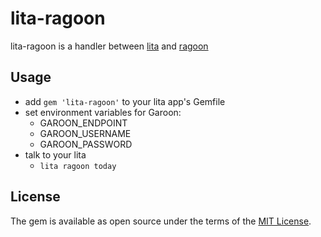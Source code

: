 # lita-ragoon

lita-ragoon is a handler between [lita](https://github.com/litaio/lita) and [ragoon](https://github.com/kwappa/ragoona)

## Usage

- add `gem 'lita-ragoon'` to your lita app's Gemfile
- set environment variables for Garoon:
    - GAROON_ENDPOINT
    - GAROON_USERNAME
    - GAROON_PASSWORD
- talk to your lita
    - `lita ragoon today`

## License

The gem is available as open source under the terms of the [MIT License](http://opensource.org/licenses/MIT).
